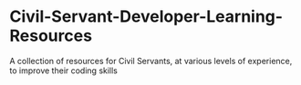 # Civil-Servant-Developer-Learning-Resources
A collection of resources for Civil Servants, at various levels of experience, to improve their coding skills
